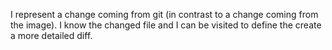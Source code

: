 I represent a change coming from git (in contrast to a change coming from the image). I know the changed file and I can be visited to define the create a more detailed diff.